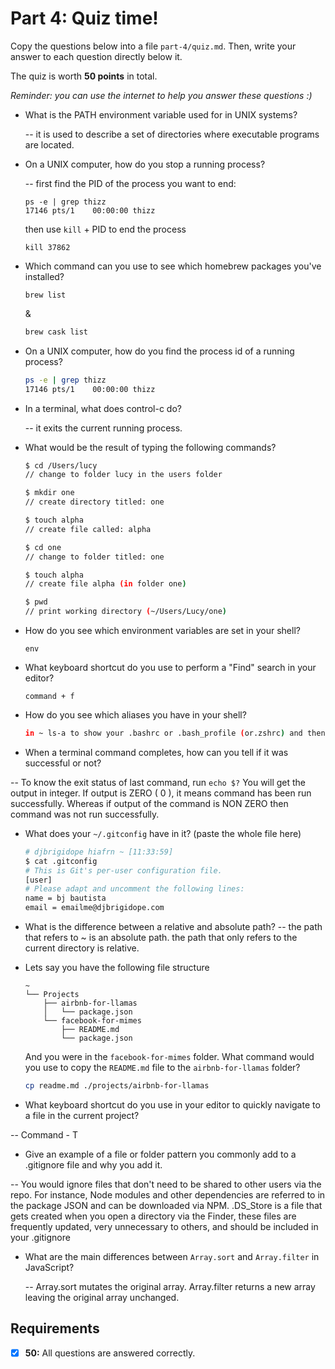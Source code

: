 # Part 4: Quiz time!

Copy the questions below into a file `part-4/quiz.md`. Then, write your answer to each question directly below it.

The quiz is worth **50 points** in total.

_Reminder: you can use the internet to help you answer these questions :)_

- What is the PATH environment variable used for in UNIX systems?

  -- it is used to describe a set of directories where executable programs are located.

- On a UNIX computer, how do you stop a running process?

  -- first find the PID of the process you want to end:

  ```
  ps -e | grep thizz
  17146 pts/1    00:00:00 thizz
  ```

  then use `kill` + PID to end the process

  ```
  kill 37862
  ```

- Which command can you use to see which homebrew packages you've installed?

  ```
  brew list
  ```

  &

  ```sh
  brew cask list
  ```

- On a UNIX computer, how do you find the process id of a running process?

  ```sh
  ps -e | grep thizz
  17146 pts/1    00:00:00 thizz
  ```

- In a terminal, what does control-c do?

  -- it exits the current running process.

- What would be the result of typing the following commands?

  ```sh
  $ cd /Users/lucy
  // change to folder lucy in the users folder

  $ mkdir one
  // create directory titled: one

  $ touch alpha
  // create file called: alpha

  $ cd one
  // change to folder titled: one

  $ touch alpha
  // create file alpha (in folder one)

  $ pwd
  // print working directory (~/Users/Lucy/one)
  ```

- How do you see which environment variables are set in your shell?

  `env`

- What keyboard shortcut do you use to perform a "Find" search in your editor?

  `command + f`

- How do you see which aliases you have in your shell?

  ```sh
  in ~ ls-a to show your .bashrc or .bash_profile (or.zshrc) and then open those files to see your terminal aliases.
  ```

- When a terminal command completes, how can you tell if it was successful or not?

 -- To know the exit status of last command, run ```echo $?``` You will get the output in integer. If output is ZERO ( 0 ), it means command has been run successfully. Whereas if output of the command is NON ZERO then command was not run successfully.

- What does your `~/.gitconfig` have in it? (paste the whole file here)

  ```sh
  # djbrigidope hiafrn ~ [11:33:59]
  $ cat .gitconfig
  # This is Git's per-user configuration file.
  [user]
  # Please adapt and uncomment the following lines:
  name = bj bautista
  email = emailme@djbrigidope.com
  ```

- What is the difference between a relative   and absolute path?
-- the path that refers to ~ is an absolute path. the path that only refers to the current directory is relative.



- Lets say you have the following file structure

  ```
  ~
  └── Projects
      ├── airbnb-for-llamas
      │   └── package.json
      └── facebook-for-mimes
          ├── README.md
          └── package.json
  ```

  And you were in the `facebook-for-mimes` folder. What command would you use to copy the `README.md` file to the `airbnb-for-llamas` folder?

  ```sh
  cp readme.md ./projects/airbnb-for-llamas
  ```

- What keyboard shortcut do you use in your editor to quickly navigate to a file in the current project?

 -- Command - T

- Give an example of a file or folder pattern you commonly add to a .gitignore file and why you add it.

 -- You would ignore files that don't need to be shared to other users via the repo. For instance, Node modules and other dependencies are referred to in the package JSON and can be downloaded via NPM.
 .DS_Store is a file that gets created when you open
 a directory via the Finder, these files are frequently updated, very unnecessary to others, and should be included in your .gitignore



- What are the main differences between `Array.sort` and `Array.filter` in JavaScript?

  -- Array.sort mutates the original array. Array.filter
  returns a new array leaving the original array
  unchanged.

## Requirements

- [X] **50:** All questions are answered correctly.

